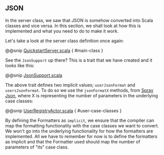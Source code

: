 JSON
----

In the server class, we saw that JSON is somehow converted into Scala classes and vice versa. In this section, we shall look at how this is implemented and what you need to do to make it work.

Let's take a look at the server class definition once again:

@@snip [QuickstartServer.scala]($g8src$/scala/com/lightbend/akka/http/sample/QuickstartServer.scala) { #main-class }

See the `JsonSupport` up there? This is a trait that we have created and it looks like this:

@@snip [JsonSupport.scala]($g8src$/scala/com/lightbend/akka/http/sample/JsonSupport.scala)

The above trait defines two implicit values; `userJsonFormat` and `usersJsonFormat`. To do so we use the `jsonFormatX` methods, from [Spray Json](),  where X is representing the number of parameters in the underlying case classes:

@@snip [UserRegistryActor.scala]($g8src$/scala/com/lightbend/akka/http/sample/UserRegistryActor.scala) { #user-case-classes }

By defining the Formatters as `implicit`, we ensure that the compiler can map the formatting functionality with the case classes we want to convert. We won't go into the underlying functionality for how the formatters are implemented. All we have to remember for now is to define the formatters as implicit and that the Formatter used should map the number of parameters of "its" case class.
